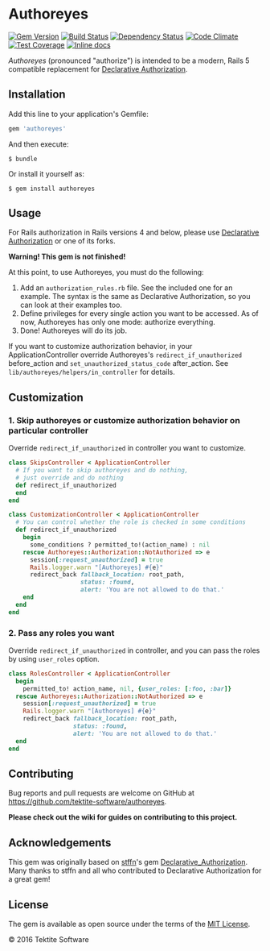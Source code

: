 # Authoreyes

[![Gem Version](https://badge.fury.io/rb/authoreyes.svg)](https://badge.fury.io/rb/authoreyes) [![Build Status](https://travis-ci.org/tektite-software/authoreyes.svg?branch=master)](https://travis-ci.org/tektite-software/authoreyes) [![Dependency Status](https://gemnasium.com/badges/github.com/tektite-software/authoreyes.svg)](https://gemnasium.com/github.com/tektite-software/authoreyes)
 [![Code Climate](https://codeclimate.com/github/tektite-software/authoreyes/badges/gpa.svg)](https://codeclimate.com/github/tektite-software/authoreyes) [![Test Coverage](https://codeclimate.com/github/tektite-software/authoreyes/badges/coverage.svg)](https://codeclimate.com/github/tektite-software/authoreyes/coverage) [![Inline docs](http://inch-ci.org/github/tektite-software/authoreyes.svg?branch=master)](http://inch-ci.org/github/tektite-software/authoreyes)

_Authoreyes_ (pronounced "authorize") is intended to be a modern, Rails 5 compatible replacement for [Declarative Authorization](https://github.com/stffn/declarative_authorization/).

## Installation

Add this line to your application's Gemfile:

```ruby
gem 'authoreyes'
```

And then execute:

    $ bundle

Or install it yourself as:

    $ gem install authoreyes

## Usage

For Rails authorization in Rails versions 4 and below, please use [Declarative Authorization](https://github.com/stffn/declarative_authorization) or one of its forks.

__Warning! This gem is not finished!__

At this point, to use Authoreyes, you must do the following:
  1. Add an `authorization_rules.rb` file.  See the included one for an example.  The syntax is the same as Declarative Authorization, so you can look at their examples too.
  2. Define privileges for every single action you want to be accessed.  As of now, Authoreyes has only one mode: authorize everything.
  3. Done!  Authoreyes will do its job.

If you want to customize authorization behavior, in your ApplicationController override Authoreyes's `redirect_if_unauthorized` before_action and `set_unauthorized_status_code` after_action.  See `lib/authoreyes/helpers/in_controller` for details.

## Customization

### 1. Skip authoreyes or customize authorization behavior on particular controller

Override `redirect_if_unauthorized` in controller you want to customize.

```ruby
class SkipsController < ApplicationController
  # If you want to skip authoreyes and do nothing,
  # just override and do nothing
  def redirect_if_unauthorized
  end
end
```

```ruby
class CustomizationController < ApplicationController
  # You can control whether the role is checked in some conditions
  def redirect_if_unauthorized
    begin
      some_conditions ? permitted_to!(action_name) : nil
    rescue Authoreyes::Authorization::NotAuthorized => e
      session[:request_unauthorized] = true
      Rails.logger.warn "[Authoreyes] #{e}"
      redirect_back fallback_location: root_path,
                    status: :found,
                    alert: 'You are not allowed to do that.'
    end
  end
end
```

### 2. Pass any roles you want

Override `redirect_if_unauthorized` in controller, and you can pass the roles by using `user_roles` option.

```ruby
class RolesController < ApplicationController
  begin
    permitted_to! action_name, nil, {user_roles: [:foo, :bar]}
  rescue Authoreyes::Authorization::NotAuthorized => e
    session[:request_unauthorized] = true
    Rails.logger.warn "[Authoreyes] #{e}"
    redirect_back fallback_location: root_path,
                  status: :found,
                  alert: 'You are not allowed to do that.'
  end
end
```

## Contributing

Bug reports and pull requests are welcome on GitHub at https://github.com/tektite-software/authoreyes.

__Please check out the wiki for guides on contributing to this project.__

## Acknowledgements

This gem was originally based on [stffn](https://github.com/stffn)'s gem [Declarative_Authorization](https://github.com/stffn/declarative_authorization).  Many thanks to stffn and all who contributed to Declarative Authorization for a great gem!


## License

The gem is available as open source under the terms of the [MIT License](http://opensource.org/licenses/MIT).

:copyright: 2016 Tektite Software
